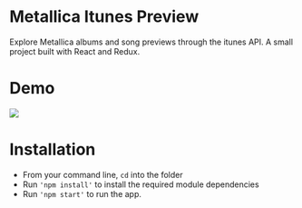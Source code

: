 # Metallica Itunes Preview

Explore Metallica albums and song previews through the itunes API. A small project built with React and Redux.

# Demo

![](met1.gif)

# Installation 

- From your command line, ```cd``` into the folder
- Run ```'npm install'``` to install the required module dependencies
- Run ```'npm start'``` to run the app.


